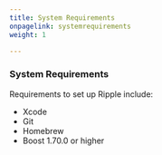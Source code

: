 ```yaml
---
title: System Requirements
onpagelink: systemrequirements
weight: 1

---
```


### **System Requirements**

Requirements to set up Ripple include:

*   Xcode
*   Git
*   Homebrew
*   Boost 1.70.0 or higher

